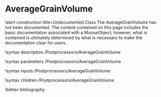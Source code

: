 <!-- MOOSE Documentation Stub: Remove this when content is added. -->

# AverageGrainVolume

!alert construction title=Undocumented Class
The AverageGrainVolume has not been documented. The content contained on this page
includes the basic documentation associated with a MooseObject; however, what is contained is
ultimately determined by what is necessary to make the documentation clear for users.

!syntax description /Postprocessors/AverageGrainVolume

!syntax parameters /Postprocessors/AverageGrainVolume

!syntax inputs /Postprocessors/AverageGrainVolume

!syntax children /Postprocessors/AverageGrainVolume

!bibtex bibliography
